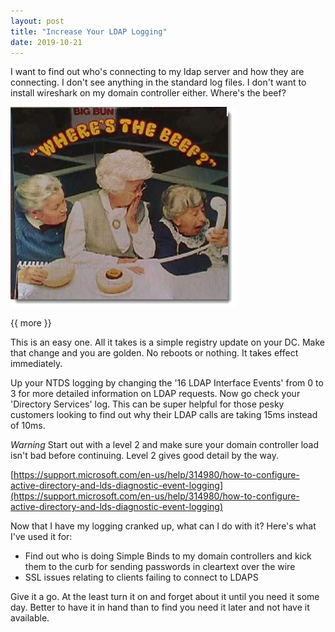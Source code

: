 ```yaml
---
layout: post
title: "Increase Your LDAP Logging"
date: 2019-10-21
---
```


I want to find out who's connecting to my ldap server and how they are connecting.  I don't see anything in the standard log files.  I don't want to install wireshark on my domain controller either.  Where's the beef?

![Beef](https://raw.githubusercontent.com/soccershoe/JustAnotherAdmin/master/images/wherebeef.jpg)

{{ more }}

This is an easy one.  All it takes is a simple registry update on your DC.  Make that change and you are golden.  No reboots or nothing.  It takes effect immediately.  

Up your NTDS logging by changing the '16 LDAP Interface Events' from 0 to 3 for more detailed information on LDAP requests.  Now go check your 'Directory Services' log.  This can be super helpful for those pesky customers looking to find out why their LDAP calls are taking 15ms instead of 10ms.  

*Warning* Start out with a level 2 and make sure your domain controller load isn't bad before continuing.  Level 2 gives good detail by the way.  

[https://support.microsoft.com/en-us/help/314980/how-to-configure-active-directory-and-lds-diagnostic-event-logging](https://support.microsoft.com/en-us/help/314980/how-to-configure-active-directory-and-lds-diagnostic-event-logging)

Now that I have my logging cranked up, what can I do with it?  Here's what I've used it for:
* Find out who is doing Simple Binds to my domain controllers and kick them to the curb for sending passwords in cleartext over the wire
* SSL issues relating to clients failing to connect to LDAPS

Give it a go.  At the least turn it on and forget about it until you need it some day.  Better to have it in hand than to find you need it later and not have it available.